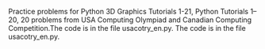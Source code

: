 Practice problems for Python 3D Graphics Tutorials 1-21, Python Tutorials 1–20, 20 problems from USA Computing Olympiad and Canadian Computing Competition.The code is in the file usacotry_en.py.
The code is in the file usacotry_en.py.
